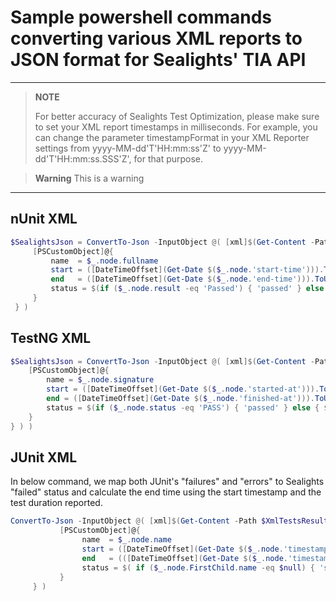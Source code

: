 # Sample powershell commands converting various XML reports to JSON format for Sealights' TIA API

---
>**NOTE**
>
> For better accuracy of Sealights Test Optimization, please make sure to set your XML report timestamps in milliseconds. 
> For example, you can change the parameter timestampFormat in your XML Reporter settings from yyyy-MM-dd'T'HH:mm:ss'Z' to yyyy-MM-dd'T'HH:mm:ss.SSS'Z', for that purpose.
> 

> **Warning**
> This is a warning
> 

---

## nUnit XML 
```powershell
$SealightsJson = ConvertTo-Json -InputObject @( [xml]$(Get-Content -Path $XmlTestsResultsFile) | Select-Xml -XPath "//test-case" | foreach {
     [PSCustomObject]@{
         name  = $_.node.fullname
		 start = ([DateTimeOffset](Get-Date $($_.node.'start-time'))).ToUnixTimeMilliseconds()
		 end   = ([DateTimeOffset](Get-Date $($_.node.'end-time'))).ToUnixTimeMilliseconds()
		 status = $(if ($_.node.result -eq 'Passed') { 'passed' } else { $(if ($_.node.result -eq 'Skipped') { 'skipped' } else { 'failed' }) })
     }
 } )
 ```
 
## TestNG XML 
```powershell
$SealightsJson = ConvertTo-Json -InputObject @( [xml]$(Get-Content -Path $XmlTestsResultsFile) | Select-Xml -XPath "//test-method" |foreach {
    [PSCustomObject]@{
        name = $_.node.signature
		start = ([DateTimeOffset](Get-Date $($_.node.'started-at'))).ToUnixTimeMilliseconds()
		end = ([DateTimeOffset](Get-Date $($_.node.'finished-at'))).ToUnixTimeMilliseconds()
		status = $(if ($_.node.status -eq 'PASS') { 'passed' } else { $(if ($_.node.status -eq 'FAIL') { 'failed' } else { 'skipped' }) })
    }
} ) )
 ```

## JUnit XML 
In below command, we map both JUnit's "failures" and "errors" to Sealights "failed" status and calculate the end time using the start timestamp and the test duration reported.
```powershell
ConvertTo-Json -InputObject @( [xml]$(Get-Content -Path $XmlTestsResultsFile) | Select-Xml -XPath "//testcase" | foreach {
           [PSCustomObject]@{
                name  = $_.node.name
                start = ([DateTimeOffset](Get-Date $($_.node.'timestamp'))).ToUnixTimeMilliseconds()
                end   = (([DateTimeOffset](Get-Date $($_.node.'timestamp'))).AddSeconds([double] $_.node.'time')).ToUnixTimeMilliseconds()
                status = $( if ($_.node.FirstChild.name -eq $null) { 'success' } else {  $(if ($_.node.FirstChild.name -eq 'skipped') { 'skipped' } else { 'failure' })  })
           }
     } )
 ```
